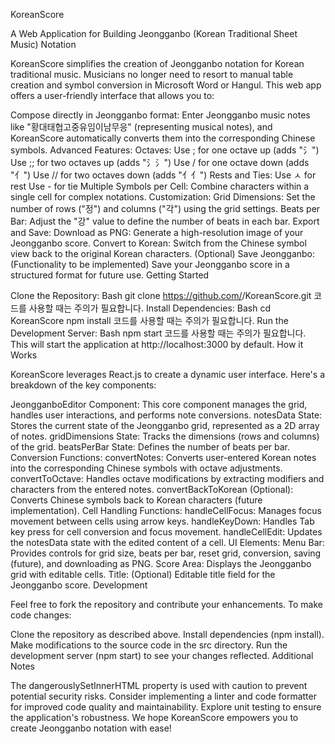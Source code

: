 KoreanScore

A Web Application for Building Jeongganbo (Korean Traditional Sheet Music) Notation

KoreanScore simplifies the creation of Jeongganbo notation for Korean traditional music. Musicians no longer need to resort to manual table creation and symbol conversion in Microsoft Word or Hangul. This web app offers a user-friendly interface that allows you to:

Compose directly in Jeongganbo format: Enter Jeongganbo music notes like "황대태협고중유임이남무응" (representing musical notes), and KoreanScore automatically converts them into the corresponding Chinese symbols.
Advanced Features:
Octaves:
Use ; for one octave up (adds "氵")
Use ;; for two octaves up (adds "氵氵")
Use / for one octave down (adds "亻")
Use // for two octaves down (adds "亻亻")
Rests and Ties:
Use ㅅ for rest
Use - for tie
Multiple Symbols per Cell:
Combine characters within a single cell for complex notations.
Customization:
Grid Dimensions: Set the number of rows ("정") and columns ("각") using the grid settings.
Beats per Bar: Adjust the "강" value to define the number of beats in each bar.
Export and Save:
Download as PNG: Generate a high-resolution image of your Jeongganbo score.
Convert to Korean: Switch from the Chinese symbol view back to the original Korean characters.
(Optional) Save Jeongganbo: (Functionality to be implemented) Save your Jeongganbo score in a structured format for future use.
Getting Started

Clone the Repository:
Bash
git clone https://github.com/<your-username>/KoreanScore.git
코드를 사용할 때는 주의가 필요합니다.
Install Dependencies:
Bash
cd KoreanScore
npm install
코드를 사용할 때는 주의가 필요합니다.
Run the Development Server:
Bash
npm start
코드를 사용할 때는 주의가 필요합니다.
This will start the application at http://localhost:3000 by default.
How it Works

KoreanScore leverages React.js to create a dynamic user interface. Here's a breakdown of the key components:

JeongganboEditor Component: This core component manages the grid, handles user interactions, and performs note conversions.
notesData State: Stores the current state of the Jeongganbo grid, represented as a 2D array of notes.
gridDimensions State: Tracks the dimensions (rows and columns) of the grid.
beatsPerBar State: Defines the number of beats per bar.
Conversion Functions:
convertNotes: Converts user-entered Korean notes into the corresponding Chinese symbols with octave adjustments.
convertToOctave: Handles octave modifications by extracting modifiers and characters from the entered notes.
convertBackToKorean (Optional): Converts Chinese symbols back to Korean characters (future implementation).
Cell Handling Functions:
handleCellFocus: Manages focus movement between cells using arrow keys.
handleKeyDown: Handles Tab key press for cell conversion and focus movement.
handleCellEdit: Updates the notesData state with the edited content of a cell.
UI Elements:
Menu Bar: Provides controls for grid size, beats per bar, reset grid, conversion, saving (future), and downloading as PNG.
Score Area: Displays the Jeongganbo grid with editable cells.
Title: (Optional) Editable title field for the Jeongganbo score.
Development

Feel free to fork the repository and contribute your enhancements. To make code changes:

Clone the repository as described above.
Install dependencies (npm install).
Make modifications to the source code in the src directory.
Run the development server (npm start) to see your changes reflected.
Additional Notes

The dangerouslySetInnerHTML property is used with caution to prevent potential security risks.
Consider implementing a linter and code formatter for improved code quality and maintainability.
Explore unit testing to ensure the application's robustness.
We hope KoreanScore empowers you to create Jeongganbo notation with ease!
